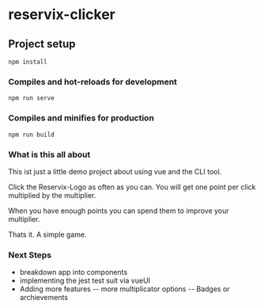 # reservix-clicker

## Project setup
```
npm install
```

### Compiles and hot-reloads for development
```
npm run serve
```

### Compiles and minifies for production
```
npm run build
```

### What is this all about
This ist just a little demo project about using vue and the CLI tool.

Click the Reservix-Logo as often as you can. You will get one point per click multiplied by the multiplier.

When you have enough points you can spend them to improve your multiplier.

Thats it. A simple game.

### Next Steps
- breakdown app into components
- implementing the jest test suit via vueUI
- Adding more features
-- more multiplicator options
-- Badges or archievements 
